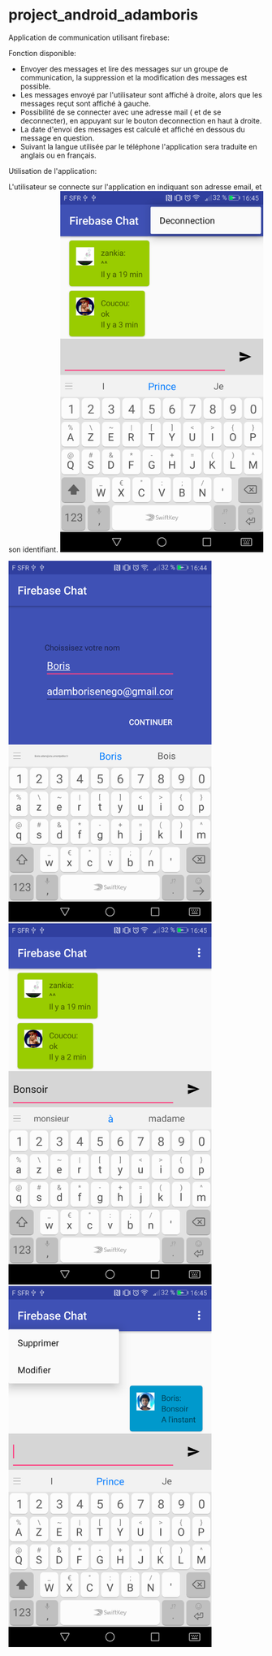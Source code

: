 # project_android_adamboris
Application de communication utilisant firebase:

Fonction disponible:
- Envoyer des messages et lire des messages sur un groupe de communication, la suppression et la modification des messages est possible.
- Les messages envoyé par l'utilisateur sont affiché à droite, alors que les messages reçut sont affiché à gauche.
- Possibilité de se connecter avec une adresse mail ( et de se deconnecter), en appuyant sur le bouton deconnection en haut à droite.
- La date d'envoi des messages est calculé et affiché en dessous du message en question.
- Suivant la langue utilisée par le téléphone l'application sera traduite en anglais ou en français.

Utilisation de l'application:

L'utilisateur se connecte sur l'application en indiquant son adresse email, et son identifiant.
<img src="Screenshot_20180204-164550.png" width="400">


<img src="Screenshot_20180204-164454.png" width="400">

<img src="Screenshot_20180204-164520.png" width="400">

<img src="Screenshot_20180204-164532.png" width="400">


